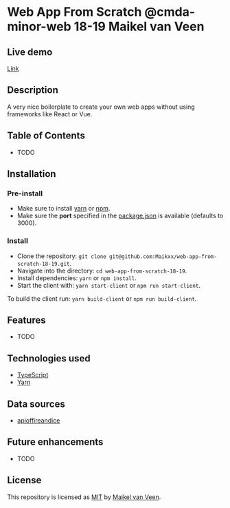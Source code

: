 # Web App From Scratch @cmda-minor-web 18-19 Maikel van Veen

## Live demo

[Link](https://web-app-from-scratch.netlify.com/)

## Description

A very nice boilerplate to create your own web apps without using frameworks like React or Vue.

<!-- Add a nice image here at the end of the week, showing off your shiny frontend 📸 -->

## Table of Contents

* TODO

## Installation

### Pre-install

* Make sure to install [yarn](https://yarnpkg.com/en/) or [npm](https://www.npmjs.com).
* Make sure the **port** specified in the [package.json](package.json) is available (defaults to 3000).

### Install

* Clone the repository: `git clone git@github.com:Maikxx/web-app-from-scratch-18-19.git`.
* Navigate into the directory: `cd web-app-from-scratch-18-19`.
* Install dependencies: `yarn` or `npm install`.
* Start the client with: `yarn start-client` or `npm run start-client`.

To build the client run: `yarn build-client` or `npm run build-client`.

## Features

* TODO

## Technologies used

* [TypeScript](https://www.typescriptlang.org)
* [Yarn](https://yarnpkg.com/en/)

## Data sources

* [apioffireandice](https://anapioficeandfire.com/)

## Future enhancements

* TODO

## License

This repository is licensed as [MIT](LICENSE) by [Maikel van Veen](https://github.com/maikxx).